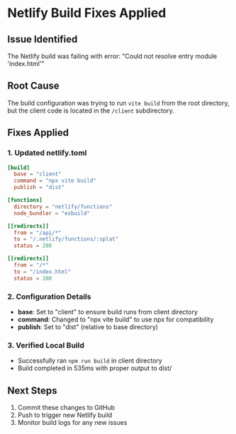 # Netlify Build Fixes Applied

## Issue Identified
The Netlify build was failing with error: "Could not resolve entry module 'index.html'"

## Root Cause
The build configuration was trying to run `vite build` from the root directory, but the client code is located in the `/client` subdirectory.

## Fixes Applied

### 1. Updated netlify.toml
```toml
[build]
  base = "client"
  command = "npx vite build"
  publish = "dist"

[functions]
  directory = "netlify/functions"
  node_bundler = "esbuild"

[[redirects]]
  from = "/api/*"
  to = "/.netlify/functions/:splat"
  status = 200

[[redirects]]
  from = "/*"
  to = "/index.html"
  status = 200
```

### 2. Configuration Details
- **base**: Set to "client" to ensure build runs from client directory
- **command**: Changed to "npx vite build" to use npx for compatibility
- **publish**: Set to "dist" (relative to base directory)

### 3. Verified Local Build
- Successfully ran `npm run build` in client directory
- Build completed in 535ms with proper output to dist/

## Next Steps
1. Commit these changes to GitHub
2. Push to trigger new Netlify build
3. Monitor build logs for any new issues
